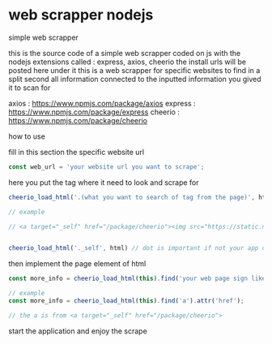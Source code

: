# web scrapper nodejs
 simple web scrapper

this is the source code of a simple web scrapper coded on js with the nodejs extensions called : express, axios, cheerio
the install urls will be posted here under it this is a web scrapper for specific websites to find in a split second all information connected to the inputted information you gived it to scan for

axios : https://www.npmjs.com/package/axios
express : https://www.npmjs.com/package/express
cheerio : https://www.npmjs.com/package/cheerio

how to use 

fill in this section the specific website url
```js
const web_url = 'your website url you want to scrape';
```
here you put the tag where it need to look and scrape for

```js
cheerio_load_html('.(what you want to search of tag from the page)', html)

// example

// <a target="_self" href="/package/cheerio"><img src="https://static.npmjs.com/26de4581a89de8a6501ce9a3dbb06b85.svg" class="c9d94a14 dn"><h3 class="db7ee1ac fw6 f4 black-90 dib lh-solid ma0 no-underline hover-black">cheerio</h3></a>


cheerio_load_html('._self', html) // dot is important if not your app doesn't look specific for all places who have _self in it
```

then implement the page element of html 
```js
const more_info = cheerio_load_html(this).find('your web page sign like a').attr('href');

// example 
const more_info = cheerio_load_html(this).find('a').attr('href');

// the a is from <a target="_self" href="/package/cheerio">
```

start the application and enjoy the scrape
